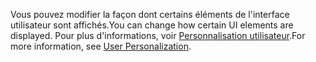 <span data-ttu-id="c60cb-101">Vous pouvez modifier la façon dont certains éléments de l'interface utilisateur sont affichés.</span><span class="sxs-lookup"><span data-stu-id="c60cb-101">You can change how certain UI elements are displayed.</span></span> <span data-ttu-id="c60cb-102">Pour plus d'informations, voir [Personnalisation utilisateur](../ui-user-personalization.md).</span><span class="sxs-lookup"><span data-stu-id="c60cb-102">For more information, see [User Personalization](../ui-user-personalization.md).</span></span>
